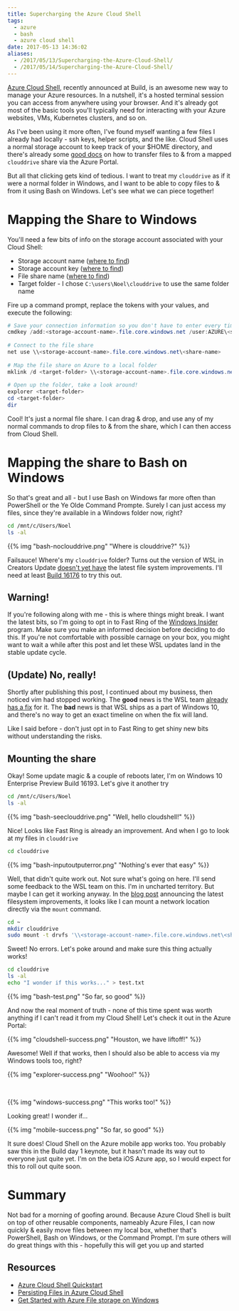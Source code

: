 ```yaml
---
title: Supercharging the Azure Cloud Shell
tags: 
  - azure
  - bash
  - azure cloud shell
date: 2017-05-13 14:36:02
aliases:
  - /2017/05/13/Supercharging-the-Azure-Cloud-Shell/
  - /2017/05/14/Supercharging-the-Azure-Cloud-Shell/
---
```



[Azure Cloud Shell](https://docs.microsoft.com/en-us/azure/cloud-shell/overview), recently announced at Build, is an awesome new way to manage your Azure resources. In a nutshell, it's a hosted terminal session you can access from anywhere using your browser. And it's already got most of the basic tools you'll typically need for interacting with your Azure websites, VMs, Kubernetes clusters, and so on.

As I've been using it more often, I've found myself wanting a few files I already had locally - ssh keys, helper scripts, and the like. Cloud Shell uses a normal storage account to keep track of your $HOME directory, and there's already some [good docs](https://docs.microsoft.com/en-us/azure/cloud-shell/persisting-shell-storage) on how to transfer files to & from a mapped `clouddrive` share via the Azure Portal. 

But all that clicking gets kind of tedious. I want to treat my `clouddrive` as if it were a normal folder in Windows, and I want to be able to copy files to & from it using Bash on Windows. Let's see what we can piece together!

# Mapping the Share to Windows

You'll need a few bits of info on the storage account associated with your Cloud Shell:
* Storage account name ([where to find](https://docs.microsoft.com/en-us/azure/cloud-shell/persisting-shell-storage))
* Storage account key ([where to find](https://docs.microsoft.com/en-us/azure/storage/storage-create-storage-account#manage-your-storage-access-keys))
* File share name ([where to find](https://docs.microsoft.com/en-us/azure/cloud-shell/persisting-shell-storage))
* Target folder - I chose `C:\users\Noel\clouddrive` to use the same folder name

Fire up a command prompt, replace the tokens with your values, and execute the following:
```powershell
# Save your connection information so you don't have to enter every time
cmdkey /add:<storage-account-name>.file.core.windows.net /user:AZURE\<storage-account-name> /pass:<storage-account-key>
 
# Connect to the file share
net use \\<storage-account-name>.file.core.windows.net\<share-name>
 
# Map the file share on Azure to a local folder
mklink /d <target-folder> \\<storage-account-name>.file.core.windows.net\<share-name>
 
# Open up the folder, take a look around!
explorer <target-folder>
cd <target-folder>
dir
```

Cool! It's just a normal file share. I can drag & drop, and use any of my normal commands to drop files to & from the share, which I can then access from Cloud Shell.

# Mapping the share to Bash on Windows

So that's great and all - but I  use Bash on Windows far more often than PowerShell or the Ye Olde Command Prompte. Surely I can just access my files, since they're available in a Windows folder now, right?

```bash
cd /mnt/c/Users/Noel
ls -al
```

{{% img "bash-noclouddrive.png" "Where is clouddrive?" %}}

Failsauce! Where's my `clouddrive` folder? Turns out the version of WSL in Creators Update [doesn't yet have](https://github.com/Microsoft/BashOnWindows/issues/1975) the latest file system improvements. I'll need at least [Build 16176](https://msdn.microsoft.com/en-us/commandline/wsl/release_notes) to try this out. 

## Warning!

If you're following along with me - this is where things might break. I want the latest bits, so I'm going to opt in to Fast Ring of the [Windows Insider](https://insider.windows.com/) program. Make sure you make an informed decision before deciding to do this. If you're not comfortable with possible carnage on your box, you might want to wait a while after this post and let these WSL updates land in the stable update cycle.

## (Update) No, really!

Shortly after publishing this post, I continued about my business, then noticed vim had stopped working. The **good** news is the WSL team [already has a fix](https://github.com/Microsoft/BashOnWindows/issues/2092) for it. The **bad** news is that WSL ships as a part of Windows 10, and there's no way to get an exact timeline on when the fix will land.

Like I said before - don't just opt in to Fast Ring to get shiny new bits without understanding the risks.

## Mounting the share

Okay! Some update magic & a couple of reboots later, I'm on Windows 10 Enterprise Preview Build 16193. Let's give it another try

```bash
cd /mnt/c/Users/Noel
ls -al
```

{{% img "bash-seeclouddrive.png" "Well, hello cloudshell!" %}}

Nice! Looks like Fast Ring is already an improvement. And when I go to look at my files in `clouddrive`

```bash
cd clouddrive
```

{{% img "bash-inputoutputerror.png" "Nothing's ever that easy" %}}

Well, that didn't quite work out. Not sure what's going on here. I'll send some feedback to the WSL team on this. I'm in uncharted territory. But maybe I can get it working anyway. In the [blog post](https://blogs.msdn.microsoft.com/wsl/2017/04/18/file-system-improvements-to-the-windows-subsystem-for-linux/) announcing the latest filesystem improvements, it looks like I can mount a network location directly via the `mount` command.

```bash
cd ~
mkdir clouddrive
sudo mount -t drvfs '\\<storage-account-name>.file.core.windows.net\<share-name>' clouddrive
```

Sweet! No errors. Let's poke around and make sure this thing actually works!

```bash
cd clouddrive
ls -al
echo "I wonder if this works..." > test.txt
```

{{% img "bash-test.png" "So far, so good" %}}

And now the real moment of truth - none of this time spent was worth anything if I can't read it from my Cloud Shell! Let's check it out in the Azure Portal:

{{% img "cloudshell-success.png" "Houston, we have liftoff!" %}}

Awesome! Well if that works, then I should also be able to access via my Windows tools too, right?

{{% img "explorer-success.png" "Woohoo!" %}}

&nbsp;

{{% img "windows-success.png" "This works too!" %}}

Looking great! I wonder if...

{{% img "mobile-success.png" "So far, so good" %}}

It sure does! Cloud Shell on the Azure mobile app works too. You probably saw this in the Build day 1 keynote, but it hasn't made its way out to everyone just quite yet. I'm on the beta iOS Azure app, so I would expect for this to roll out quite soon.

# Summary

Not bad for a morning of goofing around. Because Azure Cloud Shell is built on top of other reusable components, nameably Azure Files, I can now quickly & easily move files between my local box, whether that's PowerShell, Bash on Windows, or the Command Prompt. I'm sure others will do great things with this - hopefully this will get you up and started

## Resources

* [Azure Cloud Shell Quickstart](https://docs.microsoft.com/en-us/azure/cloud-shell/quickstart)
* [Persisting Files in Azure Cloud Shell](https://docs.microsoft.com/en-us/azure/cloud-shell/persisting-shell-storage)
* [Get Started with Azure File storage on Windows](https://docs.microsoft.com/en-us/azure/storage/storage-dotnet-how-to-use-files#mount-the-file-share)